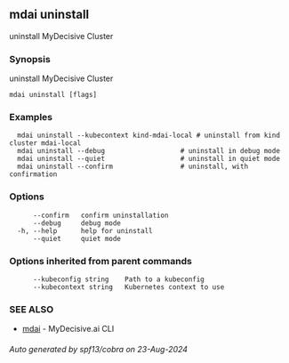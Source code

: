 ## mdai uninstall

uninstall MyDecisive Cluster

### Synopsis

uninstall MyDecisive Cluster

```
mdai uninstall [flags]
```

### Examples

```
  mdai uninstall --kubecontext kind-mdai-local # uninstall from kind cluster mdai-local
  mdai uninstall --debug                   # uninstall in debug mode
  mdai uninstall --quiet                   # uninstall in quiet mode
  mdai uninstall --confirm                 # uninstall, with confirmation
```

### Options

```
      --confirm   confirm uninstallation
      --debug     debug mode
  -h, --help      help for uninstall
      --quiet     quiet mode
```

### Options inherited from parent commands

```
      --kubeconfig string    Path to a kubeconfig
      --kubecontext string   Kubernetes context to use
```

### SEE ALSO

* [mdai](mdai.md)	 - MyDecisive.ai CLI

###### Auto generated by spf13/cobra on 23-Aug-2024
